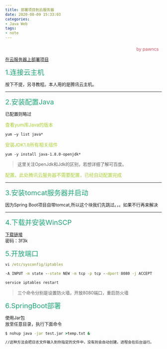 ```yaml
---
title: 部署项目到云服务器
date: 2020-08-09 15:33:03
categories:
- Java Web
tags:
- note
---
```

<style>
.title1{
    font-size:36px;
    color:#e7767f;
    /* 桃红 */

}
.title2{
    font-size:29px;
    color:#176f58;
    /* 祖母绿 */
}
.title3{
    font-size:22px;
    color:#21a675;
    /* 石绿 */
}
.title4{
    font-size:15px;
    color:#a8cd34;
    /* 柳绿 */
}
.name{

    margin-left: auto;
    text-align: right;
    color: #d05667;
    margin-right: 10px;
    margin-top: 20px;
    /*海棠红*/
}
</style>

<div class="name">by pawncs</div>

[在云服务器上部署项目](https://blog.csdn.net/gfd54gd5f46/article/details/54358384)
<div class="title3">1.连接云主机</div>

按下不提，另寻教程。本人用的是腾讯云主机。

-----
<div class="title3">2.安装配置Java</div>

已配置则略过
<div class="title4">查看yum库Java的版本</div>

~~~cmd
yum –y list java*
~~~
<div class="title4">安装JDK1.8所有相关组件</div>

~~~
yum -y install java-1.8.0-openjdk*
~~~
>这里关注OpenJdk和Jdk的区别，若想详细了解可百度。

<div class="title4">配置。此处腾讯云服务器不需要配置，已经自动配置完成</div>

-----
<div class="title3">3.安装tomcat服务器并启动</div>

因为Spring Boot项目自带tomcat,所以这个块我们先跳过。，。如果不行再来解决

-----
<div class="title3">4.下载并安装WinSCP</div>

[下载链接](http://pan.baidu.com/s/1nvhlG1b)  
密码：3f3k
<div class="title3">5.开放端口</div>

~~~cmd
vi /etc/sysconfig/iptables

-A INPUT -m state --state NEW -m tcp -p tcp --dport 8080 -j ACCEPT

service iptables restart
~~~
>三个命令分别是设置防火墙，开放8080端口，重启防火墙

<div class="title3">6.SpringBoot部署</div>

使用Jar包  
放至任意目录，执行下面命令
~~~cmd
$ nohup java -jar test.jar >temp.txt &

//这种方法会把日志文件输入到你指定的文件中，没有则会自动创建。进程会在后台运行。
~~~